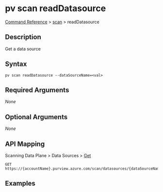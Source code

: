 # pv scan readDatasource
[Command Reference](../../../README.md#command-reference) > [scan](./main.md) > readDatasource

## Description
Get a data source

## Syntax
```
pv scan readDatasource --dataSourceName=<val>
```

## Required Arguments
*None*

## Optional Arguments
*None*

## API Mapping
Scanning Data Plane > Data Sources > [Get](https://docs.microsoft.com/en-us/rest/api/purview/scanningdataplane/data-sources/get)
```
GET https://{accountName}.purview.azure.com/scan/datasources/{dataSourceName}
```

## Examples
```powershell

```